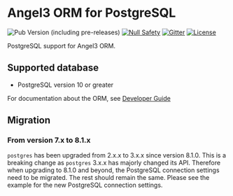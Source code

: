# Angel3 ORM for PostgreSQL

![Pub Version (including pre-releases)](https://img.shields.io/pub/v/angel3_orm_postgres?include_prereleases)
[![Null Safety](https://img.shields.io/badge/null-safety-brightgreen)](https://dart.dev/null-safety)
[![Gitter](https://img.shields.io/gitter/room/angel_dart/discussion)](https://gitter.im/angel_dart/discussion)
[![License](https://img.shields.io/github/license/dart-backend/angel)](https://github.com/dart-backend/angel/tree/master/packages/orm/angel_orm_postgres/LICENSE)

PostgreSQL support for Angel3 ORM.

## Supported database

* PostgreSQL version 10 or greater

For documentation about the ORM, see [Developer Guide](https://angel3-docs.dukefirehawk.com/guides/orm)

## Migration

### From version 7.x to 8.1.x

`postgres` has been upgraded from 2.x.x to 3.x.x since version 8.1.0. This is a breaking change as `postgres` 3.x.x has majorly changed its API. Therefore when upgrading to 8.1.0 and beyond, the PostgreSQL connection settings need to be migrated. The rest should remain the same. Please see the example for the new PostgreSQL connection settings.
